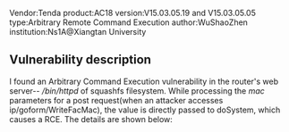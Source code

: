 Vendor:Tenda
product:AC18
version:V15.03.05.19 and  V15.03.05.05
type:Arbitrary Remote Command Execution
author:WuShaoZhen
institution:Ns1A@Xiangtan University

## Vulnerability description
I found an Arbitrary Command Execution vulnerability in the router's web server-- */bin/httpd* of squashfs filesystem. While processing the *mac* parameters for a post request(when an attacker accesses ip/goform/WriteFacMac), the value is directly passed to doSystem, which causes a RCE. The details are shown below: 
